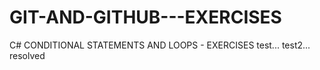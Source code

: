 # GIT-AND-GITHUB---EXERCISES
C# CONDITIONAL STATEMENTS AND LOOPS - EXERCISES
test...
test2...
resolved

